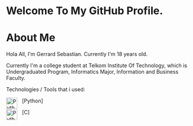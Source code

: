 # Welcome To My GitHub Profile.

# About Me
Hola All, I'm Gerrard Sebastian. Currently I'm 18 years old.

Currently I'm a college student at Telkom Institute Of Technology, which is Undergraduated Program, Informatics Major, Information and Business Faculty.

Technologies / Tools that i used:

[<img align="left" alt="Python" width="30px" src="https://upload.wikimedia.org/wikipedia/commons/thumb/c/c3/Python-logo-notext.svg/110px-Python-logo-notext.svg.png?20100317150552" style="padding-right:10px;" />Python]

[<img align="left" alt="Python" width="30px" src="https://upload.wikimedia.org/wikipedia/commons/thumb/1/18/C_Programming_Language.svg/1853px-C_Programming_Language.svg.png?20100317150552" style="padding-right:10px;" />C]
<!--
**gerrardgs/gerrardgs** is a ✨ _special_ ✨ repository because its `README.md` (this file) appears on your GitHub profile.

Here are some ideas to get you started:

- 🔭 I’m currently working on ...
- 🌱 I’m currently learning ...
- 👯 I’m looking to collaborate on ...
- 🤔 I’m looking for help with ...
- 💬 Ask me about ...
- 📫 How to reach me: ...
- 😄 Pronouns: ...
- ⚡ Fun fact: ...
-->
